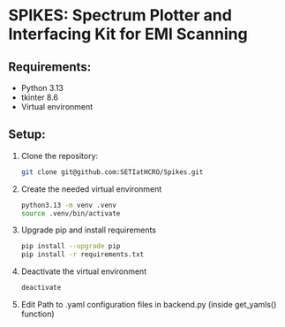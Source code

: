# SPIKES: Spectrum Plotter and Interfacing Kit for EMI Scanning

## Requirements:
- Python 3.13
- tkinter 8.6
- Virtual environment

## Setup:
1. Clone the repository:
   ```bash
   git clone git@github.com:SETIatHCRO/Spikes.git

2. Create the needed virtual environment
   ```bash
   python3.13 -m venv .venv
   source .venv/bin/activate

3. Upgrade pip and install requirements
   ```bash
   pip install --upgrade pip
   pip install -r requirements.txt
4. Deactivate the virtual environment
   ```bash
   deactivate

5. Edit Path to .yaml configuration files in backend.py (inside get_yamls() function)
